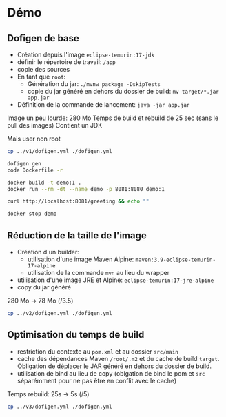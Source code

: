 # Démo


## Dofigen de base

- Création depuis l'image `eclipse-temurin:17-jdk`
- définir le répertoire de travail: `/app`
- copie des sources
- En tant que `root`:
  - Génération du jar: `./mvnw package -DskipTests`
  - copie du jar généré en dehors du dossier de build: `mv target/*.jar app.jar`
- Définition de la commande de lancement: `java -jar app.jar`




Image un peu lourde: 280 Mo
Temps de build et rebuild de 25 sec (sans le pull des images)
Contient un JDK

Mais user non root



```bash
cp ../v1/dofigen.yml ./dofigen.yml
```

```bash
dofigen gen
code Dockerfile -r
```

```bash
docker build -t demo:1 .
docker run --rm -dt --name demo -p 8081:8080 demo:1
```

```bash
curl http://localhost:8081/greeting && echo ""
```

```bash
docker stop demo
```





## Réduction de la taille de l'image


- Création d'un builder:
  - utilisation d'une image Maven Alpine: `maven:3.9-eclipse-temurin-17-alpine`
  - utilisation de la commande `mvn` au lieu du wrapper
- utilisation d'une image JRE et Alpine: `eclipse-temurin:17-jre-alpine`
- copy du jar généré


280 Mo -> 78 Mo (/3.5)

```bash
cp ../v2/dofigen.yml ./dofigen.yml
```




## Optimisation du temps de build

- restriction du contexte au `pom.xml` et au dossier `src/main`
- cache des dépendances Maven `/root/.m2` et du cache de build `target`. Obligation de déplacer le JAR généré en dehors du dossier de build.
- utilisation de bind au lieu de copy (oblgation de bind le pom et `src` séparémment pour ne pas être en conflit avec le cache)


Temps rebuild: 25s -> 5s (/5)

```bash
cp ../v3/dofigen.yml ./dofigen.yml
```
